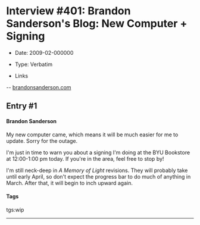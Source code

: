 # Interview #401: Brandon Sanderson's Blog: New Computer + Signing

- Date: 2009-02-000000

- Type: Verbatim

- Links

-- [brandonsanderson.com](http://www.brandonsanderson.com/blog/760/New-Computer--Signing)


## Entry #1

#### Brandon Sanderson

My new computer came, which means it will be much easier for me to update. Sorry for the outage.

I'm just in time to warn you about a signing I'm doing at the BYU Bookstore at 12:00-1:00 pm today. If you're in the area, feel free to stop by!

I'm still neck-deep in
*A Memory of Light*
revisions. They will probably take until early April, so don't expect the progress bar to do much of anything in March. After that, it will begin to inch upward again.

#### Tags

tgs:wip


---

